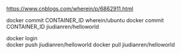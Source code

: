 https://www.cnblogs.com/wherein/p/6862911.html

docker commit CONTAINER_ID wherein/ubuntu
docker commit CONTAINER_ID jiudianren/helloworld

docker login  
docker push    jiudianren/helloworld
docker pull   jiudianren/helloworld
